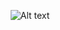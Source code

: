 <div align="center">


![Alt text](https://i.pinimg.com/originals/3d/03/80/3d0380fb32e1b11ff43384afbb93b4c5.gif)
